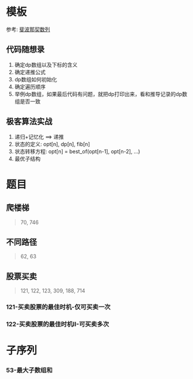 # 模板
参考: [斐波那契数列](https://programmercarl.com/0509.%E6%96%90%E6%B3%A2%E9%82%A3%E5%A5%91%E6%95%B0.html#%E6%80%9D%E8%B7%AF)

## 代码随想录

1. 确定dp数组以及下标的含义
2. 确定递推公式
3. dp数组如何初始化
4. 确定遍历顺序
5. 举例dp数组，如果最后代码有问题，就把dp打印出来，看和推导记录的dp数组是否一致


## 极客算法实战
1. 递归+记忆化 ==> 递推
2. 状态的定义: opt[n], dp[n], fib[n]
3. 状态转移方程: opt[n] = best_of(opt[n-1], opt[n-2], ...)
4. 最优子结构


# 题目

## 爬楼梯
> 70, 746

## 不同路径
> 62, 63

## 股票买卖

> 121, 122, 123, 309, 188, 714

### 121-买卖股票的最佳时机-仅可买卖一次

### 122-买卖股票的最佳时机II-可买卖多次

# 子序列

### 53-最大子数组和